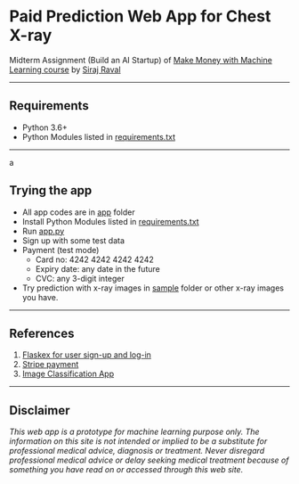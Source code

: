 # Paid Prediction Web App for Chest X-ray 

Midterm Assignment (Build an AI Startup) of [Make Money with Machine Learning course](https://www.machinelearningcourse.io/courses/make-money) by [Siraj Raval](https://www.youtube.com/channel/UCWN3xxRkmTPmbKwht9FuE5A)

------------------

## Requirements

- Python 3.6+
- Python Modules listed in [requirements.txt](https://github.com/kc-chiu/paid_predict_app/blob/master/app/requirements.txt)

------------------
a
## Trying the app

- All app codes are in [app](https://github.com/kc-chiu/paid_predict_app/tree/master/app) folder
- Install Python Modules listed in [requirements.txt](https://github.com/kc-chiu/paid_predict_app/blob/master/app/requirements.txt)
- Run [app.py](https://github.com/kc-chiu/paid_predict_app/blob/master/app/app.py)
- Sign up with some test data
- Payment (test mode)
  - Card no: 4242 4242 4242 4242
  - Expiry date: any date in the future
  - CVC: any 3-digit integer
- Try prediction with x-ray images in [sample](https://github.com/kc-chiu/paid_predict_app/tree/master/sample) folder or other x-ray images you have.

------------------

## References
1. [Flaskex for user sign-up and log-in](https://github.com/anfederico/Flaskex)
2. [Stripe payment](https://github.com/bprakashx7/stripe_payments)
3. [Image Classification App](https://github.com/mtobeiyf/keras-flask-deploy-webapp)

------------------

## Disclaimer
_This web app is a prototype for machine learning purpose only. The information on this site is not intended or implied to be a substitute for professional medical advice, diagnosis or treatment. Never disregard professional medical advice or delay seeking medical treatment because of something you have read on or accessed through this web site._
